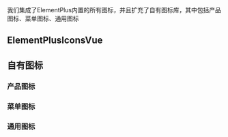 我们集成了ElementPlus内置的所有图标，并且扩充了自有图标库，其中包括产品图标、菜单图标、通用图标


## ElementPlusIconsVue

## 自有图标
### 产品图标

### 菜单图标

### 通用图标

